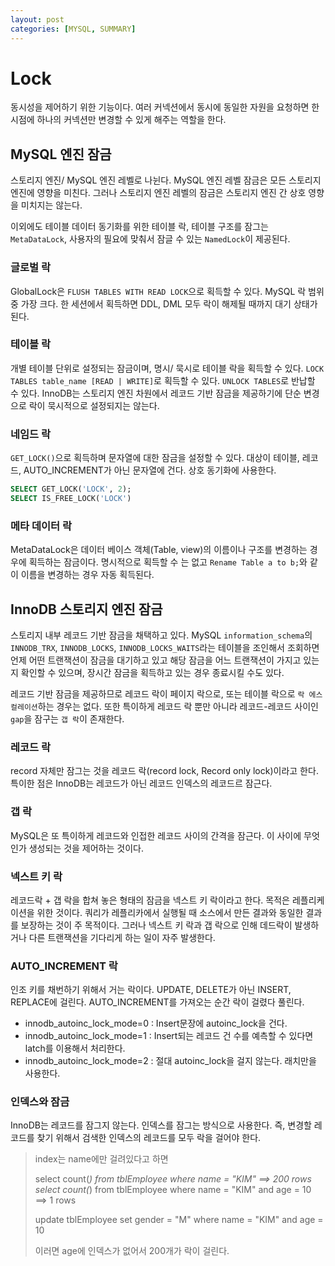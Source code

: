 ```yaml
---
layout: post
categories: [MYSQL, SUMMARY]
---
```



# Lock

동시성을 제어하기 위한 기능이다. 여러 커넥션에서 동시에 동일한 자원을 요청하면 한 시점에 하나의 커넥션만 변경할 수 있게 해주는 역할을 한다.

## MySQL 엔진 잠금

스토리지 엔진/ MySQL 엔진 레벨로 나뉜다. MySQL 엔진 레벨 잠금은 모든 스토리지 엔진에 영향을 미친다. 그러나 스토리지 엔진 레벨의 잠금은
스토리지 엔진 간 상호 영향을 미치지는 않는다. 

이외에도 테이블 데이터 동기화를 위한 테이블 락, 테이블 구조를 잠그는 `MetaDataLock`, 사용자의 필요에 맞춰서 잠글 수 있는 `NamedLock`이 제공된다.


### 글로벌 락
GlobalLock은 `FLUSH TABLES WITH READ LOCK`으로 획득할 수 있다. MySQL 락 범위 중 가장 크다. 한 세션에서 획득하면
DDL, DML 모두 락이 해제될 때까지 대기 상태가 된다. 

### 테이블 락
개별 테이블 단위로 설정되는 잠금이며, 명시/ 묵시로 테이블 락을 획득할 수 있다. `LOCK TABLES table_name [READ | WRITE]`로 획득할 수 있다.
`UNLOCK TABLES`로 반납할 수 있다. InnoDB는 스토리지 엔진 차원에서 레코드 기반 잠금을 제공하기에 단순 변경으로 락이 묵시적으로 설정되지는 않는다.

### 네임드 락
`GET_LOCK()`으로 획득하며 문자열에 대한 잠금을 설정할 수 있다. 대상이 테이블, 레코드, AUTO_INCREMENT가 아닌 문자열에 건다. 상호 동기화에 사용한다.

````sql
SELECT GET_LOCK('LOCK', 2);
SELECT IS_FREE_LOCK('LOCK')
````

### 메타 데이터 락
MetaDataLock은 데이터 베이스 객체(Table, view)의 이름이나 구조를 변경하는 경우에 획득하는 잠금이다. 명시적으로 획득할 수 는 없고
`Rename Table a to b;`와 같이 이름을 변경하는 경우 자동 획득된다. 


## InnoDB 스토리지 엔진 잠금
스토리지 내부 레코드 기반 잠금을 채택하고 있다. MySQL `information_schema`의 `INNODB_TRX`, `INNODB_LOCKS`, `INNODB_LOCKS_WAITS`라는
테이블을 조인해서 조회하면 언제 어떤 트랜잭션이 잠금을 대기하고 있고 해당 잠금을 어느 트랜잭션이 가지고 있는지 확인할 수 있으며, 장시간 잠금을
획득하고 있는 경우 종료시킬 수도 있다. 

레코드 기반 잠금을 제공하므로 레코드 락이 페이지 락으로, 또는 테이블 락으로 `락 에스컬레이션`하는 경우는 없다. 또한 특이하게 레코드 락 뿐만 아니라
레코드-레코드 사이인 `gap`을 잠구는 `갭 락`이 존재한다.

### 레코드 락
record 자체만 잠그는 것을 레코드 락(record lock, Record only lock)이라고 한다. 특이한 점은 InnoDB는 레코드가 아닌 레코드 인덱스의 레코드르 잠근다.

### 갭 락
MySQL은 또 특이하게 레코드와 인접한 레코드 사이의 간격을 잠근다. 이 사이에 무엇인가 생성되는 것을 제어하는 것이다.

### 넥스트 키 락
레코드락 + 갭 락을 합쳐 놓은 형태의 잠금을 넥스트 키 락이라고 한다. 목적은 레플리케이션을 위한 것이다. 쿼리가 레플리카에서 실행될 때 소스에서 
만든 결과와 동일한 결과를 보장하는 것이 주 목적이다. 그러나 넥스트 키 락과 갭 락으로 인해 데드락이 발생하거나 다른 트랜잭션을 기다리게 하는 일이
자주 발생한다. 

### AUTO_INCREMENT 락
인조 키를 채번하기 위해서 거는 락이다. UPDATE, DELETE가 아닌  INSERT, REPLACE에 걸린다. AUTO_INCREMENT를 가져오는 순간 락이 걸렸다 풀린다.

- innodb_autoinc_lock_mode=0 : Insert문장에 autoinc_lock을 건다.
- innodb_autoinc_lock_mode=1 : Insert되는 레코드 건 수를 예측할 수 있다면 latch를 이용해서 처리한다. 
- innodb_autoinc_lock_mode=2 : 절대 autoinc_lock을 걸지 않는다. 래치만을 사용한다. 

### 인덱스와 잠금

InnoDB는 레코드를 잠그지 않는다. 인덱스를 잠그는 방식으로 사용한다. 즉, 변경할 레코드를 찾기 위해서 검색한 인덱스의 레코드를 모두 락을 걸어야 한다.

>
> index는 name에만 걸려있다고 하면
> 
> select count(*) from tblEmployee where name = "KIM" ==> 200 rows
> select count(*) from tblEmployee where name = "KIM" and age = 10 ==> 1 rows
> 
> update tblEmployee
> set gender = "M"
> where name = "KIM" and age = 10
> 
> 이러면 age에 인덱스가 없어서 200개가 락이 걸린다.


[//]: # (https://velog.io/@soyeon207/DB-Lock-%EC%B4%9D%EC%A0%95%EB%A6%AC-1-InnoDB-%EC%9D%98-Lock)
